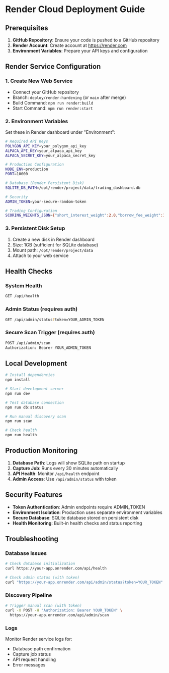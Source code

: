 # Render Cloud Deployment Guide

## Prerequisites

1. **GitHub Repository**: Ensure your code is pushed to a GitHub repository
2. **Render Account**: Create account at https://render.com
3. **Environment Variables**: Prepare your API keys and configuration

## Render Service Configuration

### 1. Create New Web Service
- Connect your GitHub repository
- Branch: `deploy/render-hardening` (or `main` after merge)
- Build Command: `npm run render:build`
- Start Command: `npm run render:start`

### 2. Environment Variables
Set these in Render dashboard under "Environment":

```bash
# Required API Keys
POLYGON_API_KEY=your_polygon_api_key
ALPACA_API_KEY=your_alpaca_api_key
ALPACA_SECRET_KEY=your_alpaca_secret_key

# Production Configuration
NODE_ENV=production
PORT=10000

# Database (Render Persistent Disk)
SQLITE_DB_PATH=/opt/render/project/data/trading_dashboard.db

# Security
ADMIN_TOKEN=your-secure-random-token

# Trading Configuration
SCORING_WEIGHTS_JSON={"short_interest_weight":2.0,"borrow_fee_weight":1.5,"volume_weight":1.2,"momentum_weight":1.0,"catalyst_weight":0.8,"float_penalty_weight":-0.6}
```

### 3. Persistent Disk Setup
1. Create a new disk in Render dashboard
2. Size: 1GB (sufficient for SQLite database)
3. Mount path: `/opt/render/project/data`
4. Attach to your web service

## Health Checks

### System Health
```bash
GET /api/health
```

### Admin Status (requires auth)
```bash
GET /api/admin/status?token=YOUR_ADMIN_TOKEN
```

### Secure Scan Trigger (requires auth)
```bash
POST /api/admin/scan
Authorization: Bearer YOUR_ADMIN_TOKEN
```

## Local Development

```bash
# Install dependencies
npm install

# Start development server
npm run dev

# Test database connection
npm run db:status

# Run manual discovery scan
npm run scan

# Check health
npm run health
```

## Production Monitoring

1. **Database Path**: Logs will show SQLite path on startup
2. **Capture Job**: Runs every 30 minutes automatically
3. **API Health**: Monitor `/api/health` endpoint
4. **Admin Access**: Use `/api/admin/status` with token

## Security Features

- **Token Authentication**: Admin endpoints require ADMIN_TOKEN
- **Environment Isolation**: Production uses separate environment variables
- **Secure Database**: SQLite database stored on persistent disk
- **Health Monitoring**: Built-in health checks and status reporting

## Troubleshooting

### Database Issues
```bash
# Check database initialization
curl https://your-app.onrender.com/api/health

# Check admin status (with token)
curl "https://your-app.onrender.com/api/admin/status?token=YOUR_TOKEN"
```

### Discovery Pipeline
```bash
# Trigger manual scan (with token)
curl -X POST -H "Authorization: Bearer YOUR_TOKEN" \
  https://your-app.onrender.com/api/admin/scan
```

### Logs
Monitor Render service logs for:
- Database path confirmation
- Capture job status
- API request handling
- Error messages